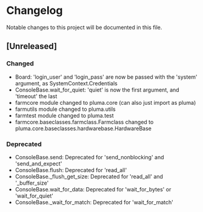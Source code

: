 # Changelog
Notable changes to this project will be documented in this file.

## [Unreleased]
### Changed
- Board: 'login_user' and 'login_pass' are now be passed with the 'system' argument, as SystemContext.Credentials
- ConsoleBase.wait_for_quiet: 'quiet' is now the first argument, and 'timeout' the last
- farmcore module changed to pluma.core (can also just import as pluma)
- farmutils module changed to pluma.utils
- farmtest module changed to pluma.test
- farmcore.baseclasses.farmclass.Farmclass changed to pluma.core.baseclasses.hardwarebase.HardwareBase

### Deprecated
- ConsoleBase.send: Deprecated for 'send_nonblocking' and 'send_and_expect'
- ConsoleBase.flush: Deprecated for 'read_all'
- ConsoleBase._flush_get_size: Deprecated for 'read_all' and '_buffer_size'
- ConsoleBase.wait_for_data: Deprecated for 'wait_for_bytes' or 'wait_for_quiet'
- ConsoleBase._wait_for_match: Deprecated for 'wait_for_match'
